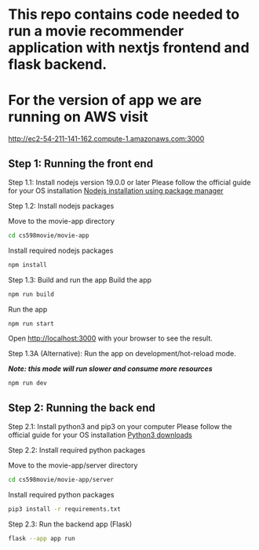 # This repo contains code needed to run a movie recommender application with nextjs frontend and flask backend.
# For the version of app we are running on AWS visit 
http://ec2-54-211-141-162.compute-1.amazonaws.com:3000

## Step 1: Running the front end

Step 1.1: Install nodejs version 19.0.0 or later 
Please follow the official guide for your OS installation 
[Nodejs installation using package manager](https://nodejs.org/en/download/package-manager/)

Step 1.2: Install nodejs packages

Move to the movie-app directory
```bash
cd cs598movie/movie-app
```
Install required nodejs packages
```bash
npm install
```

Step 1.3: Build and run the app
Build the app
```bash
npm run build
```
Run the app
```bash
npm run start
```

Open [http://localhost:3000](http://localhost:3000) with your browser to see the result.

Step 1.3A (Alternative): Run the app on development/hot-reload mode. 

***Note: this mode will run slower and consume more resources***
```bash
npm run dev
```


## Step 2: Running the back end

Step 2.1: Install python3 and pip3 on your computer
Please follow the official guide for your OS installation 
[Python3 downloads](https://www.python.org/downloads/)

Step 2.2: Install required python packages

Move to the movie-app/server directory
```bash
cd cs598movie/movie-app/server
```
Install required python packages
```bash
pip3 install -r requirements.txt
```

Step 2.3: Run the backend app (Flask)
```bash
flask --app app run
```


